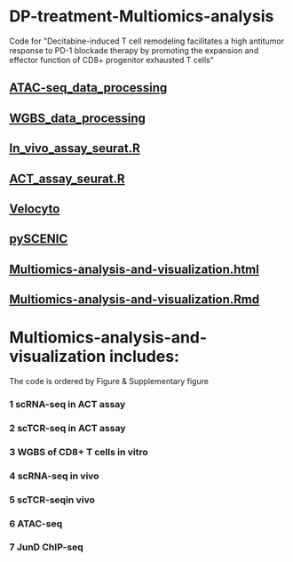 # DP-treatment-Multiomics-analysis
Code for "Decitabine-induced T cell remodeling facilitates a high antitumor response to PD-1 blockade therapy by promoting the expansion and effector function of CD8+ progenitor exhausted T cells"

## [ATAC-seq_data_processing](https://github.com/liyarubio/DP-treatment-Multiomics-analysis/blob/main/ATAC-seq_data_processing)
## [WGBS_data_processing](https://github.com/liyarubio/DP-treatment-Multiomics-analysis/blob/main/WGBS_data_processing)
## [In_vivo_assay_seurat.R](https://github.com/liyarubio/DP-treatment-Multiomics-analysis/blob/main/In_vivo_assay_seurat.R)
## [ACT_assay_seurat.R](https://github.com/liyarubio/DP-treatment-Multiomics-analysis/blob/main/ACT_assay_seurat.R)
## [Velocyto](https://github.com/liyarubio/DP-treatment-Multiomics-analysis/blob/main/Velocyto)
## [pySCENIC](https://github.com/liyarubio/DP-treatment-Multiomics-analysis/blob/main/pySCENIC)
## [Multiomics-analysis-and-visualization.html](https://github.com/liyarubio/DP-treatment-Multiomics-analysis/blob/main/Multiomics-analysis-and-visualization.html)
## [Multiomics-analysis-and-visualization.Rmd](https://github.com/liyarubio/DP-treatment-Multiomics-analysis/blob/main/Multiomics-analysis-and-visualization.Rmd)


# Multiomics-analysis-and-visualization includes:
The code is ordered by Figure & Supplementary figure

### 1 scRNA-seq in ACT assay
### 2 scTCR-seq in ACT assay
### 3 WGBS of CD8+ T cells in vitro
### 4 scRNA-seq in vivo 
### 5 scTCR-seqin vivo
### 6 ATAC-seq
### 7 JunD ChIP-seq
